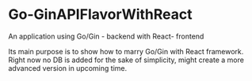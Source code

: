 # Go-GinAPIFlavorWithReact
An application using Go/Gin - backend with React- frontend

Its main purpose is to show how to marry Go/Gin with React framework. Right now no DB is added for the sake of simplicity, might create a more advanced version in upcoming time. 
